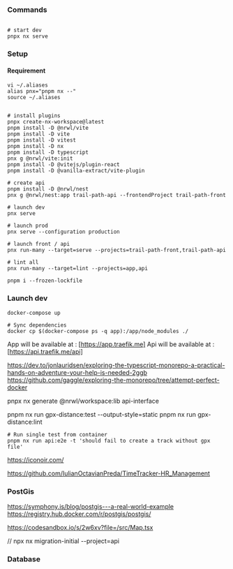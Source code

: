 ### Commands
```shell

# start dev
pnpx nx serve
```

### Setup

#### Requirement
```shell
vi ~/.aliases
alias pnx="pnpm nx --"
source ~/.aliases
```

```shell

# install plugins
pnpx create-nx-workspace@latest
pnpm install -D @nrwl/vite
pnpm install -D vite
pnpm install -D vitest
pnpm install -D nx
pnpm install -D typescript
pnx g @nrwl/vite:init
pnpm install -D @vitejs/plugin-react
pnpm install -D @vanilla-extract/vite-plugin

# create api
pnpm install -D @nrwl/nest
pnx g @nrwl/nest:app trail-path-api --frontendProject trail-path-front

# launch dev 
pnx serve

# launch prod
pnx serve --configuration production

# launch front / api
pnx run-many --target=serve --projects=trail-path-front,trail-path-api

# lint all
pnx run-many --target=lint --projects=app,api

pnpm i --frozen-lockfile
```

### Launch dev
```shell
docker-compose up

# Sync dependencies
docker cp $(docker-compose ps -q app):/app/node_modules ./
```

App will be available at : [https://app.traefik.me]
Api will be available at : [https://api.traefik.me/api]


https://dev.to/jonlauridsen/exploring-the-typescript-monorepo-a-practical-hands-on-adventure-your-help-is-needed-2ggb
https://github.com/gaggle/exploring-the-monorepo/tree/attempt-perfect-docker

pnpx nx generate @nrwl/workspace:lib api-interface


pnpm nx run gpx-distance:test --output-style=static
pnpm nx run gpx-distance:lint

```shell
# Run single test from container
pnpm nx run api:e2e -t 'should fail to create a track without gpx file'
```


https://iconoir.com/


https://github.com/IulianOctavianPreda/TimeTracker-HR_Management

### PostGis

https://symphony.is/blog/postgis---a-real-world-example
https://registry.hub.docker.com/r/postgis/postgis/

https://codesandbox.io/s/2w6xv?file=/src/Map.tsx


// npx nx migration-initial --project=api


### Database

```shell

```
